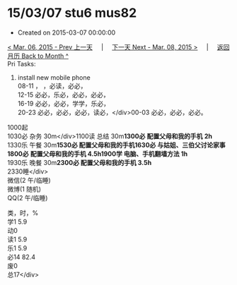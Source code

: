 # 15/03/07 stu6 mus82

* Created on 2015-03-07 00:00:00

[&lt; Mar. 06, 2015 - Prev 上一天](d06.md)     \|     [下一天 Next - Mar. 08, 2015 &gt;](d08.md)     \|     [返回月历 Back to Month ^](index.md)   
Pri Tasks:  
1. install new mobile phone  
08-11 ， ，必读，必必，  
12-15 必必，乐必，必必，必必，  
16-19 必必，必必，学学，乐必，  
20-23 必必，必必，必必，读必，&lt;/div&gt;00-03 必必，必必，必必。  
  
1000起  
1030必 杂务 30m&lt;/div&gt;1100读 总结 30m**1300必** **配置父母和我的手机** **2h**  
1330乐 午餐 30m**1530必 配置父母和我的手机1630必 与姑姐、三伯父讨论家事1800必** **配置父母和我的手机 4.5h1900学 电脑、手机翻墙方法 1h**  
1930乐 晚餐 30m**2300必 配置父母和我的手机 3.5h**  
2330睡&lt;/div&gt;  
微信\(2 午/临睡\)   
微博\(1 随机\)   
QQ\(2 午/临睡\)   
  
类，时，%  
学1 5.9  
动0  
读1 5.9  
乐1 5.9  
必14 82.4  
废0  
总17&lt;/div&gt;

